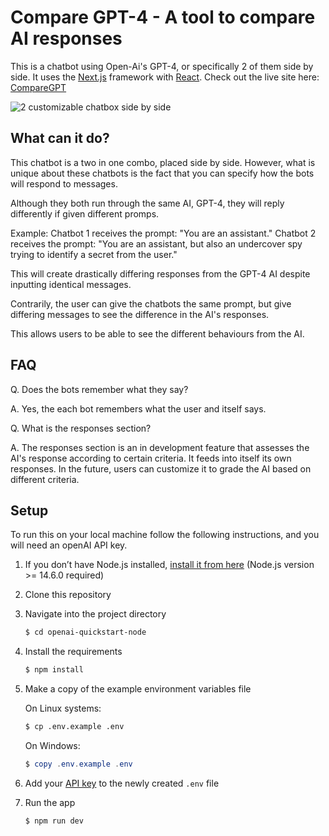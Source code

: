 # Compare GPT-4 - A tool to compare AI responses

This is a chatbot using Open-Ai's GPT-4, or specifically 2 of them side by side. It uses the [Next.js](https://nextjs.org/) framework with [React](https://reactjs.org/). Check out the live site here: [CompareGPT](https://comparegpt.netlify.app/)

![2 customizable chatbox side by side](https://github.com/hjonsu/GPTool/blob/main/public/gptool.png?raw=true)

## What can it do?

This chatbot is a two in one combo, placed side by side. However, what is unique about these chatbots is the fact that you can specify how the bots will respond to messages.

Although they both run through the same AI, GPT-4, they will reply differently if given different promps.

Example:
Chatbot 1 receives the prompt: "You are an assistant."
Chatbot 2 receives the prompt: "You are an assistant, but also an undercover spy trying to identify a secret from the user."

This will create drastically differing responses from the GPT-4 AI despite inputting identical messages.

Contrarily, the user can give the chatbots the same prompt, but give differing messages to see the difference in the AI's responses.

This allows users to be able to see the different behaviours from the AI.

## FAQ

Q. Does the bots remember what they say?

A. Yes, the each bot remembers what the user and itself says.

Q. What is the responses section?

A. The responses section is an in development feature that assesses the AI's response according to certain criteria. It feeds into itself its own responses. In the future, users can customize it to grade the AI based on different criteria.

## Setup

To run this on your local machine follow the following instructions, and you will need an openAI API key.

1. If you don’t have Node.js installed, [install it from here](https://nodejs.org/en/) (Node.js version >= 14.6.0 required)

2. Clone this repository

3. Navigate into the project directory

   ```bash
   $ cd openai-quickstart-node
   ```

4. Install the requirements

   ```bash
   $ npm install
   ```

5. Make a copy of the example environment variables file

   On Linux systems:

   ```bash
   $ cp .env.example .env
   ```

   On Windows:

   ```powershell
   $ copy .env.example .env
   ```

6. Add your [API key](https://platform.openai.com/account/api-keys) to the newly created `.env` file

7. Run the app

   ```bash
   $ npm run dev
   ```
